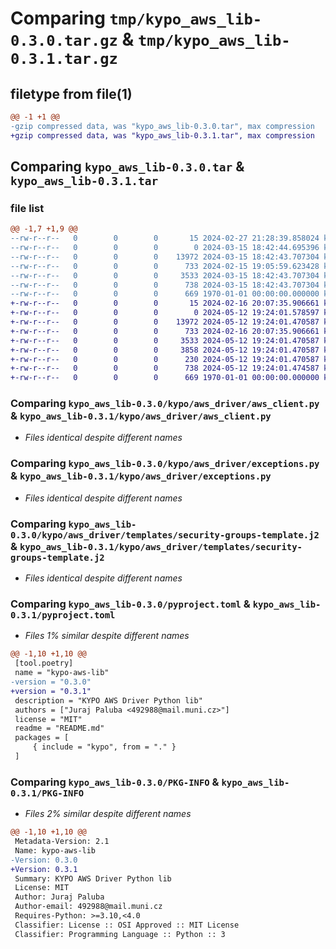 # Comparing `tmp/kypo_aws_lib-0.3.0.tar.gz` & `tmp/kypo_aws_lib-0.3.1.tar.gz`

## filetype from file(1)

```diff
@@ -1 +1 @@
-gzip compressed data, was "kypo_aws_lib-0.3.0.tar", max compression
+gzip compressed data, was "kypo_aws_lib-0.3.1.tar", max compression
```

## Comparing `kypo_aws_lib-0.3.0.tar` & `kypo_aws_lib-0.3.1.tar`

### file list

```diff
@@ -1,7 +1,9 @@
--rw-r--r--   0        0        0       15 2024-02-27 21:28:39.858024 kypo_aws_lib-0.3.0/README.md
--rw-r--r--   0        0        0        0 2024-03-15 18:42:44.695396 kypo_aws_lib-0.3.0/kypo/aws_driver/__init__.py
--rw-r--r--   0        0        0    13972 2024-03-15 18:42:43.707304 kypo_aws_lib-0.3.0/kypo/aws_driver/aws_client.py
--rw-r--r--   0        0        0      733 2024-02-15 19:05:59.623428 kypo_aws_lib-0.3.0/kypo/aws_driver/exceptions.py
--rw-r--r--   0        0        0     3533 2024-03-15 18:42:43.707304 kypo_aws_lib-0.3.0/kypo/aws_driver/templates/security-groups-template.j2
--rw-r--r--   0        0        0      738 2024-03-15 18:42:43.707304 kypo_aws_lib-0.3.0/pyproject.toml
--rw-r--r--   0        0        0      669 1970-01-01 00:00:00.000000 kypo_aws_lib-0.3.0/PKG-INFO
+-rw-r--r--   0        0        0       15 2024-02-16 20:07:35.906661 kypo_aws_lib-0.3.1/README.md
+-rw-r--r--   0        0        0        0 2024-05-12 19:24:01.578597 kypo_aws_lib-0.3.1/kypo/aws_driver/__init__.py
+-rw-r--r--   0        0        0    13972 2024-05-12 19:24:01.470587 kypo_aws_lib-0.3.1/kypo/aws_driver/aws_client.py
+-rw-r--r--   0        0        0      733 2024-02-16 20:07:35.906661 kypo_aws_lib-0.3.1/kypo/aws_driver/exceptions.py
+-rw-r--r--   0        0        0     3533 2024-05-12 19:24:01.470587 kypo_aws_lib-0.3.1/kypo/aws_driver/templates/security-groups-template.j2
+-rw-r--r--   0        0        0     3858 2024-05-12 19:24:01.470587 kypo_aws_lib-0.3.1/kypo/aws_driver/templates/terraform-deploy-template.j2
+-rw-r--r--   0        0        0      230 2024-05-12 19:24:01.470587 kypo_aws_lib-0.3.1/kypo/aws_driver/templates/terraform-provider-template.j2
+-rw-r--r--   0        0        0      738 2024-05-12 19:24:01.474587 kypo_aws_lib-0.3.1/pyproject.toml
+-rw-r--r--   0        0        0      669 1970-01-01 00:00:00.000000 kypo_aws_lib-0.3.1/PKG-INFO
```

### Comparing `kypo_aws_lib-0.3.0/kypo/aws_driver/aws_client.py` & `kypo_aws_lib-0.3.1/kypo/aws_driver/aws_client.py`

 * *Files identical despite different names*

### Comparing `kypo_aws_lib-0.3.0/kypo/aws_driver/exceptions.py` & `kypo_aws_lib-0.3.1/kypo/aws_driver/exceptions.py`

 * *Files identical despite different names*

### Comparing `kypo_aws_lib-0.3.0/kypo/aws_driver/templates/security-groups-template.j2` & `kypo_aws_lib-0.3.1/kypo/aws_driver/templates/security-groups-template.j2`

 * *Files identical despite different names*

### Comparing `kypo_aws_lib-0.3.0/pyproject.toml` & `kypo_aws_lib-0.3.1/pyproject.toml`

 * *Files 1% similar despite different names*

```diff
@@ -1,10 +1,10 @@
 [tool.poetry]
 name = "kypo-aws-lib"
-version = "0.3.0"
+version = "0.3.1"
 description = "KYPO AWS Driver Python lib"
 authors = ["Juraj Paluba <492988@mail.muni.cz>"]
 license = "MIT"
 readme = "README.md"
 packages = [
     { include = "kypo", from = "." }
 ]
```

### Comparing `kypo_aws_lib-0.3.0/PKG-INFO` & `kypo_aws_lib-0.3.1/PKG-INFO`

 * *Files 2% similar despite different names*

```diff
@@ -1,10 +1,10 @@
 Metadata-Version: 2.1
 Name: kypo-aws-lib
-Version: 0.3.0
+Version: 0.3.1
 Summary: KYPO AWS Driver Python lib
 License: MIT
 Author: Juraj Paluba
 Author-email: 492988@mail.muni.cz
 Requires-Python: >=3.10,<4.0
 Classifier: License :: OSI Approved :: MIT License
 Classifier: Programming Language :: Python :: 3
```

